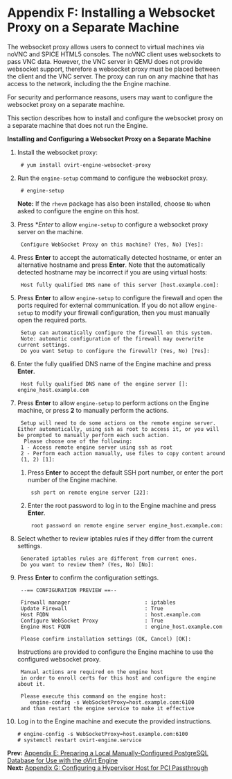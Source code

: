 # Appendix F: Installing a Websocket Proxy on a Separate Machine

The websocket proxy allows users to connect to virtual machines via noVNC and SPICE HTML5 consoles. The noVNC client uses websockets to pass VNC data. However, the VNC server in QEMU does not provide websocket support, therefore a websocket proxy must be placed between the client and the VNC server. The proxy can run on any machine that has access to the network, including the the Engine machine.

For security and performance reasons, users may want to configure the websocket proxy on a separate machine.

This section describes how to install and configure the websocket proxy on a separate machine that does not run the Engine.

**Installing and Configuring a Websocket Proxy on a Separate Machine**

1. Install the websocket proxy:

        # yum install ovirt-engine-websocket-proxy

2. Run the `engine-setup` command to configure the websocket proxy.

        # engine-setup

    **Note:** If the `rhevm` package has also been installed, choose `No` when asked to configure the engine on this host.

3. Press **Enter* to allow `engine-setup` to configure a websocket proxy server on the machine.

        Configure WebSocket Proxy on this machine? (Yes, No) [Yes]:

4. Press **Enter** to accept the automatically detected hostname, or enter an alternative hostname and press **Enter**. Note that the automatically detected hostname may be incorrect if you are using virtual hosts:

        Host fully qualified DNS name of this server [host.example.com]:

5. Press **Enter** to allow `engine-setup` to configure the firewall and open the ports required for external communication. If you do not allow `engine-setup` to modify your firewall configuration, then you must manually open the required ports.

        Setup can automatically configure the firewall on this system.
        Note: automatic configuration of the firewall may overwrite current settings.
        Do you want Setup to configure the firewall? (Yes, No) [Yes]:

6. Enter the fully qualified DNS name of the Engine machine and press **Enter**.

        Host fully qualified DNS name of the engine server []: engine_host.example.com

7. Press **Enter** to allow `engine-setup` to perform actions on the Engine machine, or press **2** to manually perform the actions.

        Setup will need to do some actions on the remote engine server. Either automatically, using ssh as root to access it, or you will be prompted to manually perform each such action.
         Please choose one of the following:
        1 - Access remote engine server using ssh as root
        2 - Perform each action manually, use files to copy content around
        (1, 2) [1]:

    1. Press **Enter** to accept the default SSH port number, or enter the port number of the Engine machine.

            ssh port on remote engine server [22]:           

    2. Enter the root password to log in to the Engine machine and press **Enter**.

            root password on remote engine server engine_host.example.com:        

8. Select whether to review iptables rules if they differ from the current settings.

        Generated iptables rules are different from current ones.
        Do you want to review them? (Yes, No) [No]:

9. Press **Enter** to confirm the configuration settings.

        --== CONFIGURATION PREVIEW ==--

        Firewall manager                        : iptables
        Update Firewall                         : True
        Host FQDN                               : host.example.com
        Configure WebSocket Proxy               : True
        Engine Host FQDN                        : engine_host.example.com

        Please confirm installation settings (OK, Cancel) [OK]:

    Instructions are provided to configure the Engine machine to use the configured websocket proxy.

        Manual actions are required on the engine host
        in order to enroll certs for this host and configure the engine about it.

        Please execute this command on the engine host: 
           engine-config -s WebSocketProxy=host.example.com:6100
        and than restart the engine service to make it effective

10. Log in to the Engine machine and execute the provided instructions.

        # engine-config -s WebSocketProxy=host.example.com:6100
        # systemctl restart ovirt-engine.service

**Prev:** [Appendix E: Preparing a Local Manually-Configured PostgreSQL Database for Use with the oVirt Engine](appe-Preparing_a_Local_Manually-Configured_PostgreSQL_Database_for_Use_with_the_oVirt_Engine) <br>
**Next:** [Appendix G: Configuring a Hypervisor Host for PCI Passthrough](appe-Configuring_a_Hypervisor_Host_for_PCI_Passthrough)
